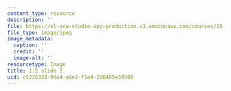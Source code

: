 ```yaml
---
content_type: resource
description: ''
file: https://ol-ocw-studio-app-production.s3.amazonaws.com/courses/15-s21-nuts-and-bolts-of-business-plans-january-iap-2014/c52353389da4a6e2f1e4208485e38506_1.2_slide_02.jpg
file_type: image/jpeg
image_metadata:
  caption: ''
  credit: ''
  image-alt: ''
resourcetype: Image
title: 1.2 slide 2
uid: c5235338-9da4-a6e2-f1e4-208485e38506
---
```

